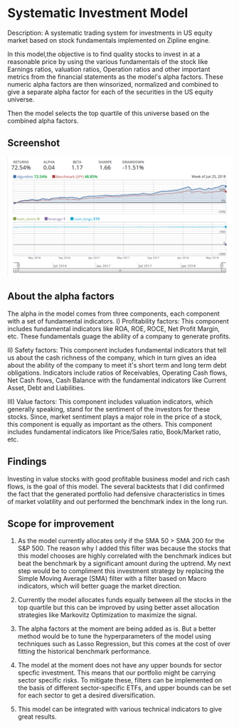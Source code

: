 # Systematic Investment Model 
Description: A systematic trading system for investments in US equity market based on stock fundamentals implemented on Zipline engine.

In this model,the objective is to find quality stocks to invest in at a reasonable price by using the various fundamentals of the stock like Earnings ratios, valuation ratios, Operation ratios and other important metrics from the financial statements as the model's alpha factors. These numeric alpha factors are then winsorized, normalized and combined to give a separate alpha factor for each of the securities in the US equity universe. 

Then the model selects the top quartile of this universe based on the combined alpha factors. 

## Screenshot
![Screenshot](https://github.com/ishan4das/systematic-investment-model/blob/master/Screenshots/Fundamentals%20Trading%20System%20-%20Zipline.png?raw=true "Title")


## About the alpha factors
The alpha in the model comes from three components, each component with a set of fundamental indicators. 
I) Profitability factors: This component includes fundamental indicators like ROA, ROE, ROCE, Net Profit Margin, etc. These fundamentals guage the ability of a company to generate profits. 

II) Safety factors: This component includes fundamental indicators that tell us about the cash richness of the company, which in turn gives an idea about the ability of the company to meet it's short term and long term debt obligations. Indicators include ratios of Receivables, Operating Cash flows, Net Cash flows, Cash Balance with the fundamental indicators like Current Asset, Debt and Liabilities.  

III) Value factors: This component includes valuation indicators, which generally speaking, stand for the sentiment of the investors for these stocks. Since, market sentiment plays a major role in the price of a stock, this component is equally as important as the others. This component includes fundamental indicators like Price/Sales ratio, Book/Market ratio, etc.  

## Findings
Investing in value stocks with good profitable business model and rich cash flows, is the goal of this model. The several backtests that I did confirmed the fact that the generated portfolio had defensive characteristics in times of market volatility and out performed the benchmark index in the long run. 


## Scope for improvement
1) As the model currently allocates only if the SMA 50 > SMA 200 for the S&P 500. The reason why I added this filter was because the stocks that this model chooses are highly correlated with the benchmark indices but beat the benchmark by a significant amount during the uptrend. My next step would be to compliment this investment strategy by replacing the Simple Moving Average (SMA) filter with a filter based on Macro indicators, which will better guage the market direction. 

2) Currently the model allocates funds equally between all the stocks in the top quartile but this can be improved by using better asset allocation strategies like Markovitz Optimization to maximize the signal. 

3) The alpha factors at the moment are being added as is. But a better method would be to tune the hyperparameters of the model using techniques such as Lasso Regression, but this comes at the cost of over fitting the historical benchmark performance. 

4) The model at the moment does not have any upper bounds for sector specfic investment. This means that our portfolio might be carrying sector specific risks. To mitigate these, filters can be implemented on the basis of different sector-specific ETFs, and upper bounds can be set for each sector to get a desired diversification. 

5) This model can be integrated with various technical indicators to give great results. 
